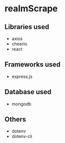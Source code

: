 # realmScrape
## Libraries used
- axios
- cheerio
- react

## Frameworks used
- express.js

## Database used
- mongodb

## Others
- dotenv
- dotenv-cli